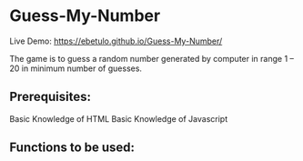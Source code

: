 # Guess-My-Number

Live Demo: https://ebetulo.github.io/Guess-My-Number/

The game is to guess a random number generated by computer in range 1 – 20 in minimum number of guesses.

## Prerequisites:

Basic Knowledge of HTML
Basic Knowledge of Javascript

## Functions to be used:

